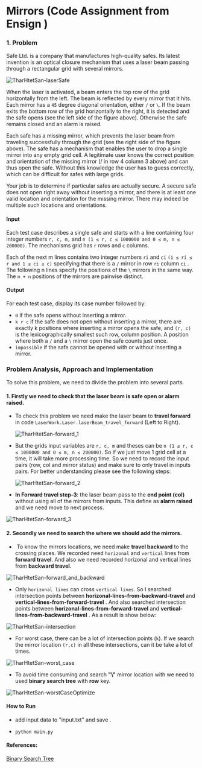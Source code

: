 # Mirrors (Code Assignment from Ensign )

### 1. Problem

Safe Ltd. is a company that manufactures high-quality safes. Its latest invention is an optical closure  mechanism that uses a laser beam passing through a rectangular grid with several mirrors.

![TharHtetSan-laserSafe](imgs/problem.png)

When the laser is activated, a beam enters the top row of the grid horizontally from the left. The beam  is reflected by every mirror that it hits. Each mirror has a `45` degree diagonal orientation, either `/` or `\`. If  the beam exits the bottom row of the grid horizontally to the right, it is detected and the safe opens (see  the left side of the figure above). Otherwise the safe remains closed and an alarm is raised. 

Each safe has a missing mirror, which prevents the laser beam from traveling successfully through the  grid (see the right side of the figure above). The safe has a mechanism that enables the user to drop a  single mirror into any empty grid cell. A legitimate user knows the correct position and orientation of  the missing mirror (/ in row 4 column 3 above) and can thus open the safe. Without this knowledge the  user has to guess correctly, which can be difficult for safes with large grids. 

Your job is to determine if particular safes are actually secure. A secure safe does not open right away  without inserting a mirror, and there is at least one valid location and orientation for the missing mirror.  There may indeed be multiple such locations and orientations.

#### Input 

Each test case describes a single safe and starts with a line containing four integer numbers `r, c, m,` and  `n (1 ≤ r, c ≤ 1000000 and 0 ≤ m, n ≤ 200000)`. The mechanisms grid has `r` rows and `c` columns.

Each of the next m lines contains two integer numbers `ri` and `ci` `(1 ≤ ri ≤ r and 1 ≤ ci ≤ c)` specifying that  there is a `/` mirror in row `ri` column `ci` . The following n lines specify the positions of the `\` mirrors in the  same way. The `m + n` positions of the mirrors are pairwise distinct.



#### Output

For each test case, display its case number followed by:

- `0` if the safe opens without inserting a mirror. 
- `k r c` if the safe does not open without inserting a mirror, there are exactly k positions where inserting  a mirror opens the safe, and `(r, c)` is the lexicographically smallest such row, column position. A position  where both a `/` and a `\` mirror open the safe counts just once. 
- `impossible` if the safe cannot be opened with or without inserting a mirror.



### Problem Analysis, Approach and Implementation

To solve this problem, we need to divide the problem into several parts.

#### 1. Firstly we need to check that the laser beam is **safe open** or **alarm raised**. 

- To check this problem we need make the laser beam to **travel forward** in code `LaserWork.Laser.laserBeam_travel_forward` (Left to Right). 

  ![TharHtetSan-forward_1](imgs/forward_detect.png)

- But the grids input variables are `r, c, m` and theses can be `n (1 ≤ r, c ≤ 1000000 and 0 ≤ m, n ≤ 200000)`. So if we just move 1 grid cell at a time, it will take more processing time. So we need to record the input pairs (row, col and mirror status) and make sure to only travel in inputs pairs.  For better understanding please see the following steps:

  

  ![TharHtetSan-forward_2](imgs/forward_1.png)



- **In Forward travel step-3**: the laser beam pass to the **end point (col)** without using all of the mirrors from inputs. This define as **alarm raised** and we need move to next process.

![TharHtetSan-forward_3](imgs/forward_3.png)





#### 2. Secondly we need to search the where we should add the mirrors.

- ​	To know the mirrors locations, we need make **travel backward** to the crossing places. We recorded need `horizonal` and `vertical` lines from **forward travel**. And also we need recorded horizonal and vertical lines from **backward travel**.

![TharHtetSan-forward_and_backward](imgs/forward_and_backward.png)

- Only `horizonal lines` can cross `vertical lines`. So I searched intersection points between **horizonal-lines-from-backward-travel** and **vertical-lines-from-forward-travel** . And also searched  intersection points between **horizonal-lines-from-forward-travel** and **vertical-lines-from-backward-travel** . As a result is show below:

![TharHtetSan-intersection](imgs/intersection.png)

- For worst case, there can be a lot of intersection points (`k`). If we search the mirror location `(r,c)` in all these intersections, can it be take a lot of times. 

![TharHtetSan-worst_case](imgs/worst_case.png)

- To avoid time consuming and search **"\\"** mirror location with we need to used **binary search tree** with **row** key.

![TharHtetSan-worstCaseOptimize](imgs/worst_case_optimized.png)

#### How to Run

- add input data to "input.txt" and save .

- `python main.py` 



#### References:

[Binary Search Tree](http://interactivepython.org/runestone/static/pythonds/Trees/SearchTreeImplementation.html.
) 